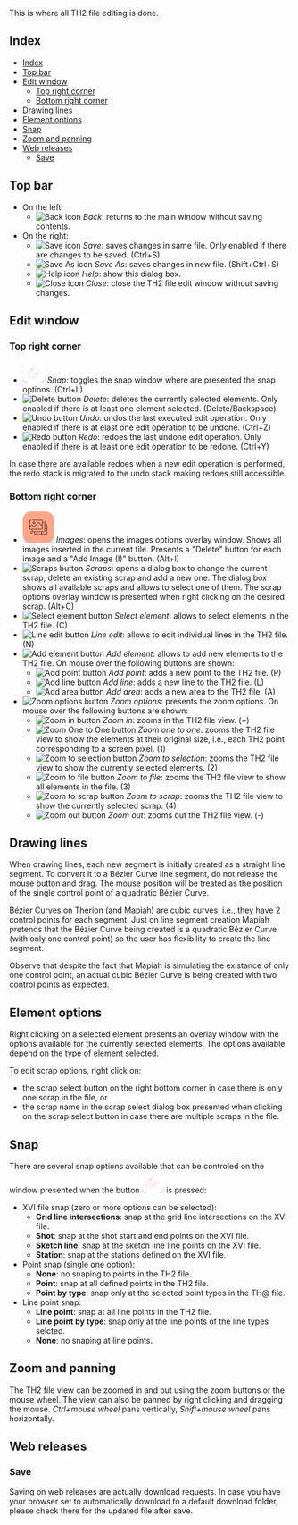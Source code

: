 This is where all TH2 file editing is done.

## Index
- [Index](#index)
- [Top bar](#top-bar)
- [Edit window](#edit-window)
  - [Top right corner](#top-right-corner)
  - [Bottom right corner](#bottom-right-corner)
- [Drawing lines](#drawing-lines)
- [Element options](#element-options)
- [Snap](#snap)
- [Zoom and panning](#zoom-and-panning)
- [Web releases](#web-releases)
  - [Save](#save)

## Top bar
* On the left:
    * ![Back icon](assets/help/images/iconBack.png "Back")  _Back_: returns to the main window without saving contents.
* On the right:
  *  ![Save icon](assets/help/images/iconSave.png "Save")  _Save_: saves changes in same file. Only enabled if there are changes to be saved. (Ctrl+S)
  *  ![Save As icon](assets/help/images/iconSaveAs.png "Save As")  _Save As_: saves changes in new file. (Shift+Ctrl+S)
  * ![Help icon](assets/help/images/iconHelp.png "Help") _Help_: show this dialog box.
  * ![Close icon](assets/help/images/iconClose.png "Close") _Close_: close the TH2 file edit window without saving changes.

## Edit window

### Top right corner
* ![Snap button](assets/help/images/buttonSnap.png "Snap")  _Snap_: toggles the snap window where are presented the snap options. (Ctrl+L)
* ![Delete button](assets/help/images/buttonDelete.png "Delete")  _Delete_: deletes the currently selected elements. Only enabled if there is at least one element selected. (Delete/Backspace)
* ![Undo button](assets/help/images/buttonUndo.png "Undo")  _Undo_: undos the last executed edit operation. Only enabled if there is at elast one edit operation to be undone. (Ctrl+Z)
* ![Redo button](assets/help/images/buttonRedo.png "Redo")  _Redo_: redoes the last undone edit operation. Only enabled if there is at least one edit operation to be redone. (Ctrl+Y)

In case there are available redoes when a new edit operation is performed, the redo stack is migrated to the undo stack making redoes still accessible.

### Bottom right corner
* ![Images button](assets/help/images/buttonImages.png "Imges")  _Images_: opens the images options overlay window. Shows all images inserted in the current file. Presents a "Delete" button for each image and a "Add Image (I)" button. (Alt+I)
* ![Scraps button](assets/help/images/buttonScraps.png "Scraps")  _Scraps_: opens a dialog box to change the current scrap, delete an existing scrap and add a new one. The dialog box shows all available scraps and allows to select one of them. The scrap options overlay window is presented when right clicking on the desired scrap. (Alt+C)
* ![Select element button](assets/help/images/buttonSelectElement.png "Select element")  _Select element_: allows to select elements in the TH2 file. (C)
* ![Line edit button](assets/help/images/buttonLineEdit.png "Line edit")  _Line edit_: allows to edit individual lines in the TH2 file. (N)
* ![Add element button](assets/help/images/buttonAddElement.png "Add element")  _Add element_: allows to add new elements to the TH2 file. On mouse over the following buttons are shown:
  * ![Add point button](assets/help/images/buttonAddPoint.png "Add point")  _Add point_: adds a new point to the TH2 file. (P)
  * ![Add line button](assets/help/images/buttonAddLine.png "Add line")  _Add line_: adds a new line to the TH2 file. (L)
  * ![Add area button](assets/help/images/buttonAddArea.png "Add area")  _Add area_: adds a new area to the TH2 file. (A)
* ![Zoom options button](assets/help/images/buttonZoomOptions.png "Zoom options")  _Zoom options_: presents the zoom options. On mouse over the following buttons are shown:
  * ![Zoom in button](assets/help/images/buttonZoomIn.png "Zoom in")  _Zoom in_: zooms in the TH2 file view. (+)
  * ![Zoom One to One button](assets/help/images/buttonZoomOneToOne.png "Zoom one to one")  _Zoom one to one_: zooms the TH2 file view to show the elements at their original size, i.e., each TH2 point corresponding to a screen pixel. (1)
  * ![Zoom to selection button](assets/help/images/buttonZoomSelection.png "Zoom to selection")  _Zoom to selection_: zooms the TH2 file view to show the currently selected elements. (2)
  * ![Zoom to file button](assets/help/images/buttonZoomFile.png "Zoom to file")  _Zoom to file_: zooms the TH2 file view to show all elements in the file. (3)
  * ![Zoom to scrap button](assets/help/images/buttonZoomScrap.png "Zoom to scrap")  _Zoom to scrap_: zooms the TH2 file view to show the currently selected scrap. (4)
  * ![Zoom out button](assets/help/images/buttonZoomOut.png "Zoom out")  _Zoom out_: zooms out the TH2 file view. (-)

## Drawing lines

When drawing lines, each new segment is initially created as a straight line segment. To convert it to a Bézier Curve line segment, do not release the mouse button and drag. The mouse position will be treated as the position of the single control point of a quadratic Bézier Curve.

Bézier Curves on Therion (and Mapiah) are cubic curves, i.e., they have 2 control points for each segment. Just on line segment creation Mapiah pretends that the Bézier Curve being created is a quadratic Bézier Curve (with only one control point) so the user has flexibility to create the line segment.

Observe that despite the fact that Mapiah is simulating the existance of only one control point, an actual cubic Bézier Curve is being created with two control points as expected.

## Element options
Right clicking on a selected element presents an overlay window with the options available for the currently selected elements.
The options available depend on the type of element selected.

To edit scrap options, right click on:
* the scrap select button on the right bottom corner in case there is only one scrap in the file, or
* the scrap name in the scrap select dialog box presented when clicking on the scrap select button in case there are multiple scraps in the file.

## Snap
There are several snap options available that can be controled on the window presented when the button ![Snap button](assets/help/images/buttonSnap.png "Snap") is pressed:

* XVI file snap (zero or more options can be selected):
  * __Grid line intersections__: snap at the grid line intersections on the XVI file.
  * __Shot__: snap at the shot start and end points on the XVI file.
  * __Sketch line__: snap at the sketch line line points on the XVI file.
  * __Station__: snap at the stations defined on the XVI file.
* Point snap (single one option):
  * __None__: no snaping to points in the TH2 file.
  * __Point__: snap at all defined points in the TH2 file.
  * __Point by type__: snap only at the selected point types in the TH@ file.
* Line point snap:
  * __Line point__: snap at all line points in the TH2 file.
  * __Line point by type__: snap only at the line points of the line types selcted.
  * __None__: no snaping at line points.

## Zoom and panning
The TH2 file view can be zoomed in and out using the zoom buttons or the mouse wheel.
The view can also be panned by right clicking and dragging the mouse.
_Ctrl+mouse wheel_ pans vertically, _Shift+mouse wheel_ pans horizontally.

## Web releases

### Save

Saving on web releases are actually download requests. In case you have your browser set to automatically download to a default download folder, please check there for the updated file after save.
